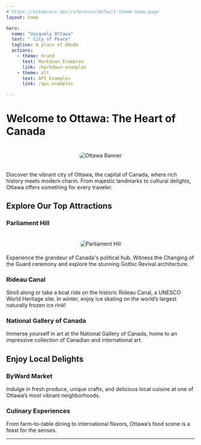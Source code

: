 ```yaml
---
# https://vitepress.dev/reference/default-theme-home-page
layout: home

hero:
  name: "Uniquely Ottawa"
  text: " City of Peace"
  tagline: A place of Abode 
  actions:
    - theme: brand
      text: Markdown Examples
      link: /markdown-examples
    - theme: alt
      text: API Examples
      link: /api-examples

---
```


# Welcome to Ottawa: The Heart of Canada

<div style="text-align: center; padding: 20px;">
    <img src="https://i.ytimg.com/vi/UUF7fNWNCm8/maxresdefault.jpg" alt="Ottawa Banner" style="max-width: 100%; height: auto; border-radius: 8px;">
</div>

Discover the vibrant city of Ottawa, the capital of Canada, where rich history meets modern charm. From majestic landmarks to cultural delights, Ottawa offers something for every traveler. 

## Explore Our Top Attractions

### Parliament Hill
<div style="text-align: center; padding: 20px;">
    <img src="https://www.worldatlas.com/r/w1200/upload/49/e7/6f/shutterstock-125115317.jpg" alt="Parliament Hill" style="max-width: 100%; height: auto; border-radius: 8px;">
</div>
Experience the grandeur of Canada's political hub. Witness the Changing of the Guard ceremony and explore the stunning Gothic Revival architecture.

### Rideau Canal
Stroll along or take a boat ride on the historic Rideau Canal, a UNESCO World Heritage site. In winter, enjoy ice skating on the world’s largest naturally frozen ice rink!

### National Gallery of Canada
Immerse yourself in art at the National Gallery of Canada, home to an impressive collection of Canadian and international art.

## Enjoy Local Delights

### ByWard Market
Indulge in fresh produce, unique crafts, and delicious local cuisine at one of Ottawa’s most vibrant neighborhoods.

### Culinary Experiences
From farm-to-table dining to international flavors, Ottawa’s food scene is a feast for the senses.


---


